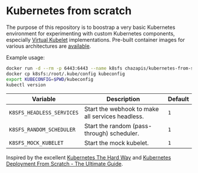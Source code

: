 # Kubernetes from scratch

The purpose of this repository is to boostrap a very basic Kubernetes environment for experimenting with custom Kubernetes components, especially [Virtual Kubelet](https://github.com/virtual-kubelet/virtual-kubelet) implementations. Pre-built container images for various architectures are [available](https://hub.docker.com/r/chazapis/kubernetes-from-scratch).

Example usage:
```bash
docker run -d --rm -p 6443:6443 --name k8sfs chazapis/kubernetes-from-scratch:<tag>
docker cp k8sfs:/root/.kube/config kubeconfig
export KUBECONFIG=$PWD/kubeconfig
kubectl version
```

| Variable                  | Description                                      | Default |
|---------------------------|--------------------------------------------------|---------|
| `K8SFS_HEADLESS_SERVICES` | Start the webhook to make all services headless. | `1`     |
| `K8SFS_RANDOM_SCHEDULER`  | Start the random (pass-through) scheduler.       | `1`     |
| `K8SFS_MOCK_KUBELET`      | Start the mock kubelet.                          | `1`     |

Inspired by the excellent [Kubernetes The Hard Way](https://github.com/kelseyhightower/kubernetes-the-hard-way) and [Kubernetes Deployment From Scratch - The Ultimate Guide](https://www.ulam.io/blog/kubernetes-scratch).
